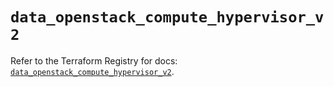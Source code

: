 # `data_openstack_compute_hypervisor_v2`

Refer to the Terraform Registry for docs: [`data_openstack_compute_hypervisor_v2`](https://registry.terraform.io/providers/terraform-provider-openstack/openstack/3.0.0/docs/data-sources/compute_hypervisor_v2).
